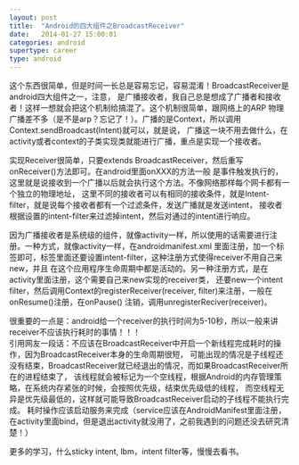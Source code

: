 ```yaml
---
layout: post
title:  "Android的四大组件之BroadcastReceiver"
date:   2014-01-27 15:00:01
categories: android
supertype: career
type: android
---
```

这个东西很简单，但是时间一长总是容易忘记，容易混淆！BroadcastReceiver是android四大组件之一，注意，
是广播接收者，我自己总是想成了广播者和接收者！这样一想就会把这个机制给搞混了。这个机制很简单，跟网络上的ARP
物理广播差不多（是不是arp？忘记了！）。广播的是Context，所以调用Context.sendBroadcast(Intent)就可以，就是说，
广播这一块不用去做什么，在activity或者context的子类实现类就能进行广播，重点是实现一个接收者。

实现Receiver很简单，只要extends BroadcastReceiver，然后重写onReceiver()方法即可。在android里面onXXX的方法一般
是事件触发执行的，这里就是说接收到一个广播以后就会执行这个方法。不像网络那样每个网卡都有一个独立的物理地址，
这里不同的接收者可以有相同的接收条件，就是Intent-filter，就是说每个接收者都有一个过滤条件，发送广播就是发送intent，
接收者根据设置的intent-filter来过滤掉intent，然后对通过的intent进行响应。

因为广播接收者是系统级的组件，就像activity一样，所以使用的话需要进行注册。一种方式，就像activity一样，在androidmanifest.xml
里面注册，加一个<Receiver>标签即可，标签里面还要设置intent-filter，这种注册方式使得receiver不用自己来new，并且
在这个应用程序生命周期中都是活动的。另一种注册方式，是在activity里面注册，这个需要自己来new实现的receiver类，
还要new一个intent filter，然后调用Context的registerReceiver(receiver, filter)来注册，一般在onResume()注册，在onPause()
注销，调用unregisterReciver(receiver)。

很重要的一点是：android给一个receiver的执行时间为5-10秒，所以一般来讲receiver不应该执行耗时的事情！！！  
引用网友一段话：不应该在BroadcastReceiver中开启一个新线程完成耗时的操作，因为BroadcastReceiver本身的生命周期很短，
可能出现的情况是子线程还没有结束，BroadcastReceiver就已经退出的情况，而如果BroadcastReceiver所在的进程结束了，
该线程就会被标记为一个空线程，根据Android的内存管理策略，在系统内存紧张的时候，会按照优先级，结束优先级低的线程，
而空线程无异是优先级最低的，这样就可能导致BroadcastReceiver启动的子线程不能执行完成。
耗时操作应该启动服务来完成（service应该在AndroidManifest里面注册，在activity里面bind，但是退出activity就没用了，之前我遇到的问题还没去研究清楚！）

更多的学习，什么sticky intent, lbm，intent filter等，慢慢去看书。